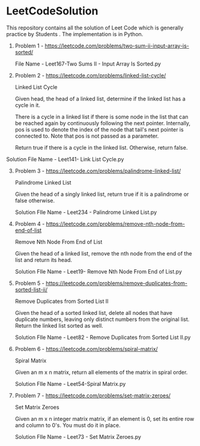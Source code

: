 # LeetCodeSolution
This repository contains all the solution of Leet Code which is generally practice by Students . The implementation is in Python.
1. Problem 1 - https://leetcode.com/problems/two-sum-ii-input-array-is-sorted/

   File Name - Leet167-Two Sums II - Input Array Is Sorted.py 

2. Problem 2 - https://leetcode.com/problems/linked-list-cycle/
 
   Linked List Cycle

   Given head, the head of a linked list, determine if the linked list has a cycle in it.

   There is a cycle in a linked list if there is some node in the list that can be reached again by       continuously following the next pointer. Internally, pos is used to denote the index of the node that    tail's next pointer is connected to. Note that pos is not passed as a parameter.

   Return true if there is a cycle in the linked list. Otherwise, return false.

 Solution File Name - Leet141- Link List Cycle.py

 3. Problem 3 - https://leetcode.com/problems/palindrome-linked-list/
    
    Palindrome Linked List

    Given the head of a singly linked list, return true if it is a palindrome or false otherwise.
    
    Solution FIle Name - Leet234 - Palindrome Linked List.py

4. Problem 4 - https://leetcode.com/problems/remove-nth-node-from-end-of-list
    
    Remove Nth Node From End of List

    Given the head of a linked list, remove the nth node from the end of the list and return its head.
    
    Solution FIle Name - Leet19- Remove Nth Node From End of List.py

5. Problem 5 - https://leetcode.com/problems/remove-duplicates-from-sorted-list-ii/
    
    Remove Duplicates from Sorted List II

    Given the head of a sorted linked list, delete all nodes that have duplicate numbers, leaving only distinct numbers from the original list. Return the linked list sorted as well.
    
    Solution FIle Name - Leet82 - Remove Duplicates from Sorted List II.py

6. Problem 6 - https://leetcode.com/problems/spiral-matrix/
    
    Spiral Matrix

    Given an m x n matrix, return all elements of the matrix in spiral order.
    
    Solution FIle Name - Leet54-Spiral Matrix.py

7. Problem 7 - https://leetcode.com/problems/set-matrix-zeroes/
    
    Set Matrix Zeroes

    Given an m x n integer matrix matrix, if an element is 0, set its entire row and column to 0's. You must do it in place.
    
    Solution FIle Name - Leet73 - Set Matrix Zeroes.py
